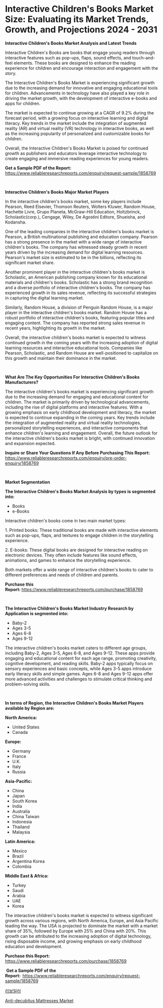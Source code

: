 <p><h1>Interactive Children's Books Market Size: Evaluating its Market Trends, Growth, and Projections 2024 - 2031</h1></p><p><strong>Interactive Children's Books Market Analysis and Latest Trends</strong></p>
<p><p>Interactive Children's Books are books that engage young readers through interactive features such as pop-ups, flaps, sound effects, and touch-and-feel elements. These books are designed to enhance the reading experience for children and encourage interaction and engagement with the story.</p><p>The Interactive Children's Books Market is experiencing significant growth due to the increasing demand for innovative and engaging educational tools for children. Advancements in technology have also played a key role in driving the market growth, with the development of interactive e-books and apps for children.</p><p>The market is expected to continue growing at a CAGR of 9.2% during the forecast period, with a growing focus on interactive learning and digital literacy. Key trends in the market include the integration of augmented reality (AR) and virtual reality (VR) technology in interactive books, as well as the increasing popularity of personalized and customizable books for children.</p><p>Overall, the Interactive Children's Books Market is poised for continued growth as publishers and educators leverage interactive technology to create engaging and immersive reading experiences for young readers.</p></p>
<p><strong>Get a Sample PDF of the Report:&nbsp;</strong> <a href="https://www.reliableresearchreports.com/enquiry/request-sample/1858769">https://www.reliableresearchreports.com/enquiry/request-sample/1858769</a></p>
<p>&nbsp;</p>
<p><strong>Interactive Children's Books Major Market Players</strong></p>
<p><p>In the interactive children's books market, some key players include Pearson, Reed Elsevier, Thomson Reuters, Wolters Kluwer, Random House, Hachette Livre, Grupo Planeta, McGraw-Hill Education, Holtzbrinck, Scholastic(corp.), Cengage, Wiley, De Agostini Editore, Shueisha, and Kodansha.</p><p>One of the leading companies in the interactive children's books market is Pearson, a British multinational publishing and education company. Pearson has a strong presence in the market with a wide range of interactive children's books. The company has witnessed steady growth in recent years driven by the increasing demand for digital learning resources. Pearson's market size is estimated to be in the billions, reflecting its significant market share.</p><p>Another prominent player in the interactive children's books market is Scholastic, an American publishing company known for its educational materials and children's books. Scholastic has a strong brand recognition and a diverse portfolio of interactive children's books. The company has experienced growth in its sales revenue, reflecting its successful strategies in capturing the digital learning market.</p><p>Similarly, Random House, a division of Penguin Random House, is a major player in the interactive children's books market. Random House has a robust portfolio of interactive children's books, featuring popular titles and engaging content. The company has reported strong sales revenue in recent years, highlighting its growth in the market.</p><p>Overall, the interactive children's books market is expected to witness continued growth in the coming years with the increasing adoption of digital learning resources and interactive educational tools. Companies like Pearson, Scholastic, and Random House are well-positioned to capitalize on this growth and maintain their dominance in the market.</p></p>
<p>&nbsp;</p>
<p><strong>What Are The Key Opportunities For Interactive Children's Books Manufacturers?</strong></p>
<p><p>The interactive children's books market is experiencing significant growth due to the increasing demand for engaging and educational content for children. The market is primarily driven by technological advancements, including the rise of digital platforms and interactive features. With a growing emphasis on early childhood development and literacy, the market is expected to continue expanding in the coming years. Key trends include the integration of augmented reality and virtual reality technologies, personalized storytelling experiences, and interactive components that enhance children's learning and engagement. Overall, the future outlook for the interactive children's books market is bright, with continued innovation and expansion expected.</p></p>
<p><strong>Inquire or Share Your Questions If Any Before Purchasing This Report:</strong> <a href="https://www.reliableresearchreports.com/enquiry/pre-order-enquiry/1858769">https://www.reliableresearchreports.com/enquiry/pre-order-enquiry/1858769</a></p>
<p>&nbsp;</p>
<p><strong>Market Segmentation</strong></p>
<p><strong>The Interactive Children's Books Market Analysis by types is segmented into:</strong></p>
<p><ul><li>Books</li><li>e-Books</li></ul></p>
<p><p>Interactive children's books come in two main market types:</p><p>1. Printed books: These traditional books are made with interactive elements such as pop-ups, flaps, and textures to engage children in the storytelling experience.</p><p>2. E-books: These digital books are designed for interactive reading on electronic devices. They often include features like sound effects, animations, and games to enhance the storytelling experience.</p><p>Both markets offer a wide range of interactive children's books to cater to different preferences and needs of children and parents.</p></p>
<p><strong>Purchase this Report:&nbsp;</strong><a href="https://www.reliableresearchreports.com/purchase/1858769">https://www.reliableresearchreports.com/purchase/1858769</a></p>
<p>&nbsp;</p>
<p><strong>The Interactive Children's Books Market Industry Research by Application is segmented into:</strong></p>
<p><ul><li>Baby-2</li><li>Ages 3-5</li><li>Ages 6-8</li><li>Ages 9-12</li></ul></p>
<p><p>The interactive children's books market caters to different age groups, including Baby-2, Ages 3-5, Ages 6-8, and Ages 9-12. These apps provide engaging and educational content for each age range, promoting creativity, cognitive development, and reading skills. Baby-2 apps typically focus on sensory experiences and basic concepts, while Ages 3-5 apps introduce early literacy skills and simple games. Ages 6-8 and Ages 9-12 apps offer more advanced activities and challenges to stimulate critical thinking and problem-solving skills.</p></p>
<p>&nbsp;</p>
<p><strong>In terms of Region, the Interactive Children's Books Market Players available by Region are:</strong></p>
<p>
    <p> <strong> North America: </strong>
        <ul>
            <li>United States</li>
            <li>Canada</li>
        </ul>
        </p> 
    <p> <strong> Europe: </strong>
        <ul>
            <li>Germany</li>
            <li>France</li>
            <li>U.K.</li>
            <li>Italy</li>
            <li>Russia</li>
        </ul>
        </p> 
    <p> <strong> Asia-Pacific: </strong>
        <ul>
            <li>China</li>
            <li>Japan</li>
            <li>South Korea</li>
            <li>India</li>
            <li>Australia</li>
            <li>China Taiwan</li>
            <li>Indonesia</li>
            <li>Thailand</li>
            <li>Malaysia</li>
        </ul>
        </p> 
    <p> <strong> Latin America: </strong>
        <ul>
            <li>Mexico</li>
            <li>Brazil</li>
            <li>Argentina Korea</li>
            <li>Colombia</li>
        </ul>
        </p> 
    <p> <strong> Middle East & Africa: </strong>
        <ul>
            <li>Turkey</li>
            <li>Saudi</li>
            <li>Arabia</li>
            <li>UAE</li>
            <li>Korea</li>
        </ul>
    </p>
    </p>
<p><p>The interactive children's books market is expected to witness significant growth across various regions, with North America, Europe, and Asia Pacific leading the way. The USA is projected to dominate the market with a market share of 35%, followed by Europe with 25% and China with 20%. This growth can be attributed to the increasing adoption of digital technology, rising disposable income, and growing emphasis on early childhood education and development.</p></p>
<p><strong>Purchase this Report: </strong><a href="https://www.reliableresearchreports.com/purchase/1858769">https://www.reliableresearchreports.com/purchase/1858769</a></p>
<p>&nbsp;<strong>Get a Sample PDF of the Report:&nbsp;&nbsp;</strong><a href="https://www.reliableresearchreports.com/enquiry/request-sample/1858769">https://www.reliableresearchreports.com/enquiry/request-sample/1858769</a></p>
<p><strong></strong></p>
<p><p><a href="https://github.com/qpfbabw35734906/Market-Research-Report-List-1/blob/main/62528277445.md">리보일러</a></p><p><a href="https://github.com/YashRP12/Market-Research-Report-List-3/blob/main/anti-decubitus-mattresses-market.md">Anti-decubitus Mattresses Market</a></p></p>